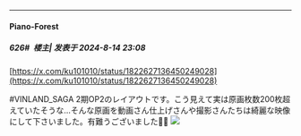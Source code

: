 ﻿
*****

####  Piano-Forest  
##### 626#         楼主| 发表于 2024-8-14 23:08

[https://x.com/ku101010/status/1822627136450249028](https://x.com/ku101010/status/1822627136450249028)

#VINLAND_SAGA 2期OP2のレイアウトです。こう見えて実は原画枚数200枚超えていたそうな…そんな原画を動画さん仕上げさんや撮影さんたちは綺麗な映像にして下さいました。有難うございました🙇‍♂️
<img src="https://p.sda1.dev/18/9e886d76e6133a2812d7bb3dab4b110e/SaveTwitter.Net_B73Kmu3w63s3Bgto__720p_.gif" referrerpolicy="no-referrer">

